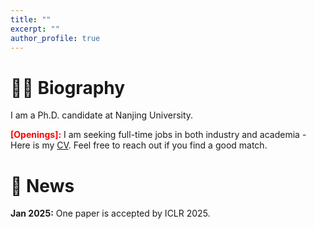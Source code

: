 ```yaml
---
title: ""
excerpt: ""
author_profile: true
---
```


# 🤵🏻 Biography
I am a Ph.D. candidate at Nanjing University.

<strong style="color:red;">[Openings]:</strong> I am seeking full-time jobs in both industry and academia - Here is my [CV](). Feel free to reach out if you find a good match.

# 📢 News
**Jan 2025:** One paper is accepted by ICLR 2025.
